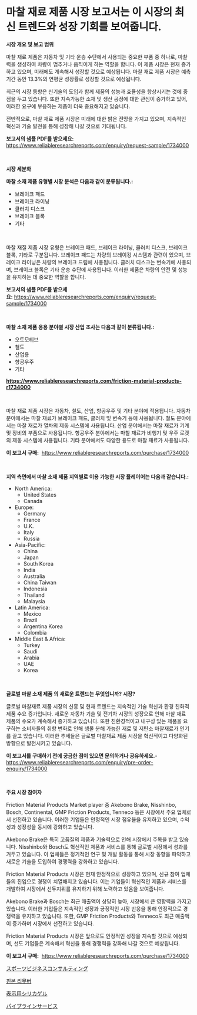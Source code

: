 <p><h1>마찰 재료 제품 시장 보고서는 이 시장의 최신 트렌드와 성장 기회를 보여줍니다.</h1></p><p><strong>시장 개요 및 보고 범위</strong></p>
<p><p>마찰 재료 제품은 자동차 및 기타 운송 수단에서 사용되는 중요한 부품 중 하나로, 마찰력을 생성하여 차량이 멈추거나 움직이게 하는 역할을 합니다. 이 제품 시장은 현재 증가하고 있으며, 미래에도 계속해서 성장할 것으로 예상됩니다. 마찰 재료 제품 시장은 예측 기간 동안 13.3%의 연평균 성장률로 성장할 것으로 예상됩니다.</p><p>최근의 시장 동향은 신기술의 도입과 함께 제품의 성능과 효율성을 향상시키는 것에 중점을 두고 있습니다. 또한 지속가능한 소재 및 생산 공정에 대한 관심이 증가하고 있어, 이러한 요구에 부응하는 제품이 더욱 중요해지고 있습니다.</p><p>전반적으로, 마찰 재료 제품 시장은 미래에 대한 밝은 전망을 가지고 있으며, 지속적인 혁신과 기술 발전을 통해 성장해 나갈 것으로 기대됩니다.</p></p>
<p><strong>보고서의 샘플 PDF를 받으세요:</strong> <a href="https://www.reliableresearchreports.com/enquiry/request-sample/1734000">https://www.reliableresearchreports.com/enquiry/request-sample/1734000</a></p>
<p>&nbsp;</p>
<p><strong>시장 세분화</strong></p>
<p><strong>마찰 소재 제품 유형별 시장 분석은 다음과 같이 분류됩니다.:</strong></p>
<p><ul><li>브레이크 패드</li><li>브레이크 라이닝</li><li>클러치 디스크</li><li>브레이크 블록</li><li>기타</li></ul></p>
<p>&nbsp;</p>
<p><p>마찰 재질 제품 시장 유형은 브레이크 패드, 브레이크 라이닝, 클러치 디스크, 브레이크 블록, 기타로 구분됩니다. 브레이크 패드는 차량의 브레이킹 시스템과 관련이 있으며, 브레이크 라이닝은 차량의 브레이크 드럼에 사용됩니다. 클러치 디스크는 변속기에 사용되며, 브레이크 블록은 기타 운송 수단에 사용됩니다. 이러한 제품은 차량의 안전 및 성능을 유지하는 데 중요한 역할을 합니다.</p></p>
<p><strong>보고서의 샘플 PDF를 받으세요:</strong>&nbsp;<a href="https://www.reliableresearchreports.com/enquiry/request-sample/1734000">https://www.reliableresearchreports.com/enquiry/request-sample/1734000</a></p>
<p>&nbsp;</p>
<p><strong> 마찰 소재 제품 응용 분야별 시장 산업 조사는 다음과 같이 분류됩니다.:</strong></p>
<p><ul><li>오토모티브</li><li>철도</li><li>산업용</li><li>항공우주</li><li>기타</li></ul></p>
<p><strong><a href="https://www.reliableresearchreports.com/friction-material-products-r1734000">https://www.reliableresearchreports.com/friction-material-products-r1734000</a></strong></p>
<p>&nbsp;</p>
<p><p>마찰 재료 제품 시장은 자동차, 철도, 산업, 항공우주 및 기타 분야에 적용됩니다. 자동차 분야에서는 마찰 재료가 브레이크 패드, 클러치 및 변속기 등에 사용됩니다. 철도 분야에서는 마찰 재료가 열차의 제동 시스템에 사용됩니다. 산업 분야에서는 마찰 재료가 기계 및 장비의 부품으로 사용됩니다. 항공우주 분야에서는 마찰 재료가 비행기 및 우주 로켓의 제동 시스템에 사용됩니다. 기타 분야에서도 다양한 용도로 마찰 재료가 사용됩니다.</p></p>
<p><strong>이 보고서 구매:</strong>&nbsp; <a href="https://www.reliableresearchreports.com/purchase/1734000">https://www.reliableresearchreports.com/purchase/1734000</a></p>
<p>&nbsp;</p>
<p><strong>지역 측면에서 마찰 소재 제품 지역별로 이용 가능한 시장 플레이어는 다음과 같습니다.:</strong></p>
<p><ul>
    <li>
        North America:
        <ul>
            <li>United States</li>
            <li>Canada</li>
        </ul>
    </li>
    <li>
        Europe:
        <ul>
            <li>Germany</li>
            <li>France</li>
            <li>U.K.</li>
            <li>Italy</li>
            <li>Russia</li>
        </ul>
    </li>
    <li>
        Asia-Pacific:
        <ul>
            <li>China</li>
            <li>Japan</li>
            <li>South Korea</li>
            <li>India</li>
            <li>Australia</li>
            <li>China Taiwan</li>
            <li>Indonesia</li>
            <li>Thailand</li>
            <li>Malaysia</li>
        </ul>
    </li>
    <li>
        Latin America:
        <ul>
            <li>Mexico</li>
            <li>Brazil</li>
            <li>Argentina Korea</li>
            <li>Colombia</li>
        </ul>
    </li>
    <li>
        Middle East & Africa:
        <ul>
            <li>Turkey</li>
            <li>Saudi</li>
            <li>Arabia</li>
            <li>UAE</li>
            <li>Korea</li>
        </ul>
    </li>
    </ul></p>
<p>&nbsp;</p>
<p><strong>글로벌 마찰 소재 제품 의 새로운 트렌드는 무엇입니까? 시장?</strong></p>
<p><p>글로벌 마찰재료 제품 시장의 신흥 및 현재 트렌드는 지속적인 기술 혁신과 환경 친화적 제품 수요 증가입니다. 새로운 자동차 기술 및 전기차 시장의 성장으로 인해 마찰 재료 제품의 수요가 계속해서 증가하고 있습니다. 또한 친환경적이고 내구성 있는 제품을 요구하는 소비자들의 취향 변화로 인해 생물 분해 가능한 재료 및 저탄소 마찰재료가 인기를 끌고 있습니다. 이러한 추세들은 글로벌 마찰재료 제품 시장을 혁신적이고 다양화된 방향으로 발전시키고 있습니다.</p></p>
<p><strong>이 보고서를 구매하기 전에 궁금한 점이 있으면 문의하거나 공유하세요.</strong>- <a href="https://www.reliableresearchreports.com/enquiry/pre-order-enquiry/1734000">https://www.reliableresearchreports.com/enquiry/pre-order-enquiry/1734000</a></p>
<p>&nbsp;</p>
<p><strong>주요 시장 참여자</strong></p>
<p><p>Friction Material Products Market player 중 Akebono Brake, Nisshinbo, Bosch, Continental, GMP Friction Products, Tenneco 등은 시장에서 주요 업체로서 선전하고 있습니다. 이러한 기업들은 안정적인 시장 점유율을 유지하고 있으며, 수익성과 성장성을 동시에 강화하고 있습니다.</p><p>Akebono Brake은 특히 고품질의 제품과 기술력으로 인해 시장에서 주목을 받고 있습니다. Nisshinbo와 Bosch도 혁신적인 제품과 서비스를 통해 글로벌 시장에서 성과를 거두고 있습니다. 이 업체들은 정기적인 연구 및 개발 활동을 통해 시장 동향을 파악하고 새로운 기술을 도입하여 경쟁력을 강화하고 있습니다.</p><p>Friction Material Products 시장은 현재 안정적으로 성장하고 있으며, 신규 참여 업체들의 진입으로 경쟁이 치열해지고 있습니다. 이는 기업들이 혁신적인 제품과 서비스를 개발하여 시장에서 선두지위를 유지하기 위해 노력하고 있음을 보여줍니다.</p><p>Akebono Brake과 Bosch는 최근 매출액이 상당히 높아, 시장에서 큰 영향력을 가지고 있습니다. 이러한 기업들은 지속적인 성장과 긍정적인 시장 반응을 통해 안정적으로 경쟁력을 유지하고 있습니다. 또한, GMP Friction Products와 Tenneco도 최근 매출액이 증가하며 시장에서 선전하고 있습니다.</p><p>Friction Material Products 시장은 앞으로도 안정적인 성장을 지속할 것으로 예상되며, 선도 기업들은 계속해서 혁신을 통해 경쟁력을 강화해 나갈 것으로 예상됩니다.</p></p>
<p><strong>이 보고서 구매:</strong>&nbsp;&nbsp;<a href="https://www.reliableresearchreports.com/purchase/1734000">https://www.reliableresearchreports.com/purchase/1734000</a></p>
<p><p><a href="https://medium.com/@lucasrandall2020/%E3%82%B9%E3%83%9D%E3%83%BC%E3%83%84%E3%83%93%E3%82%B8%E3%83%8D%E3%82%B9%E3%82%B3%E3%83%B3%E3%82%B5%E3%83%AB%E3%83%86%E3%82%A3%E3%83%B3%E3%82%B0%E3%81%AE%E5%B8%82%E5%A0%B4%E5%88%86%E6%9E%90-%E3%81%9D%E3%81%AEcagr-%E5%B8%82%E5%A0%B4%E3%82%BB%E3%82%B0%E3%83%A1%E3%83%B3%E3%83%86%E3%83%BC%E3%82%B7%E3%83%A7%E3%83%B3-%E3%82%B0%E3%83%AD%E3%83%BC%E3%83%90%E3%83%AB%E7%94%A3%E6%A5%AD%E6%A6%82%E8%A6%81-716f3a8d35dd">スポーツビジネスコンサルティング</a></p><p><a href="https://medium.com/@leeusso5656/%ED%95%80%EB%B3%B8-%EC%A0%9C%EA%B1%B0%EA%B8%B0-%EC%8B%9C%EC%9E%A5%EC%9D%80-%EC%8B%9C%EC%9E%A5-%EC%A0%90%EC%9C%A0%EC%9C%A8-%EA%B7%9C%EB%AA%A8-%EB%B0%8F-2031%EB%85%84%EA%B9%8C%EC%A7%80%EC%9D%98-%EC%98%88%EC%83%81-%EC%98%88%EC%B8%A1%EC%97%90-%EC%B4%88%EC%A0%90%EC%9D%84-%EB%A7%9E%EC%B6%A5%EB%8B%88%EB%8B%A4-4a0aa2dde98c">핀본 리무버</a></p><p><a href="https://github.com/ppmazlotr77499/Market-Research-Report-List-1/blob/main/212810428509.md">表示用シリカゲル</a></p><p><a href="https://medium.com/@elihomenick1943/%E3%83%91%E3%82%A4%E3%83%97%E3%83%A9%E3%82%A4%E3%83%B3%E3%82%B5%E3%83%BC%E3%83%93%E3%82%B9%E5%B8%82%E5%A0%B4-%E5%B8%82%E5%A0%B4cagr-%E5%B8%82%E5%A0%B4%E3%83%88%E3%83%AC%E3%83%B3%E3%83%89-%E3%81%8A%E3%82%88%E3%81%B3%E6%88%90%E9%95%B7%E6%88%A6%E7%95%A5%E3%81%AB%E9%96%A2%E3%81%99%E3%82%8B%E6%83%85%E5%A0%B1-1a28fc9a72a9">パイプラインサービス</a></p></p>